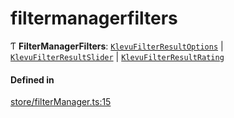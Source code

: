 # filtermanagerfilters
      
Ƭ **FilterManagerFilters**: [`KlevuFilterResultOptions`](klevufilterresultoptions.md) \| [`KlevuFilterResultSlider`](klevufilterresultslider.md) \| [`KlevuFilterResultRating`](klevufilterresultrating.md)

#### Defined in

[store/filterManager.ts:15](https://github.com/klevultd/frontend-sdk/blob/492d3760/packages/klevu-core/src/store/filterManager.ts#L15)

